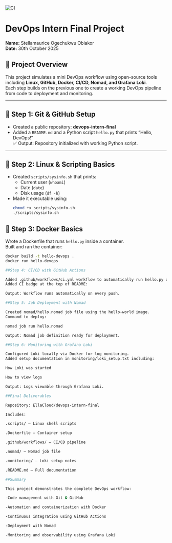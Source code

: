 ![CI](https://github.com/EllaCloud/devops-intern-final/actions/workflows/ci.yml/badge.svg)
# DevOps Intern Final Project


**Name:** Stellamaurice Ogechukwu Obiakor  
**Date:** 30th October 2025  

## 📘 Project Overview
This project simulates a mini DevOps workflow using open-source tools including **Linux, GitHub, Docker, CI/CD, Nomad, and Grafana Loki**.  
Each step builds on the previous one to create a working DevOps pipeline from code to deployment and monitoring.

---

## 🧩 Step 1: Git & GitHub Setup
- Created a public repository: **devops-intern-final**
- Added a `README.md` and a Python script `hello.py` that prints “Hello, DevOps!”  
✅ Output: Repository initialized with working Python script.

---

## 🐧 Step 2: Linux & Scripting Basics
- Created `scripts/sysinfo.sh` that prints:
  - Current user (`whoami`)
  - Date (`date`)
  - Disk usage (`df -h`)
- Made it executable using:
  ```bash
  chmod +x scripts/sysinfo.sh
  ./scripts/sysinfo.sh


## 🐳 Step 3: Docker Basics
Wrote a Dockerfile that runs `hello.py` inside a container.  
Built and ran the container:

```bash
docker build -t hello-devops .
docker run hello-devops

##Step 4: CI/CD with GitHub Actions

Added .github/workflows/ci.yml workflow to automatically run hello.py on every push.
Added CI badge at the top of README:

Output: Workflow runs automatically on every push.

##Step 5: Job Deployment with Nomad

Created nomad/hello.nomad job file using the hello-world image.
Command to deploy:

nomad job run hello.nomad

Output: Nomad job definition ready for deployment.

##Step 6: Monitoring with Grafana Loki

Configured Loki locally via Docker for log monitoring.
Added setup documentation in monitoring/loki_setup.txt including:

How Loki was started

How to view logs

Output: Logs viewable through Grafana Loki.

##Final Deliverables

Repository: EllaCloud/devops-intern-final

Includes:

.scripts/ – Linux shell scripts

.Dockerfile – Container setup

.github/workflows/ – CI/CD pipeline

.nomad/ – Nomad job file

.monitoring/ – Loki setup notes

.README.md – Full documentation

##Summary

This project demonstrates the complete DevOps workflow:

-Code management with Git & GitHub

-Automation and containerization with Docker

-Continuous integration using GitHub Actions

-Deployment with Nomad

-Monitoring and observability using Grafana Loki
